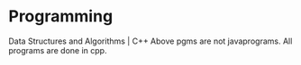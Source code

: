 # Programming
Data Structures and Algorithms
| C++
Above pgms are not javaprograms.
All programs are done in cpp.
